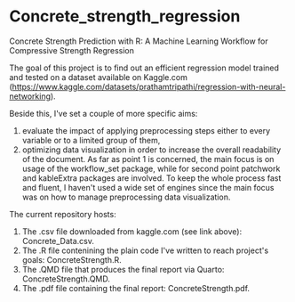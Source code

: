 # Concrete_strength_regression
Concrete Strength Prediction with R: A Machine Learning Workflow for Compressive Strength Regression

The goal of this project is to find out an efficient regression model trained and tested on a dataset available on Kaggle.com (https://www.kaggle.com/datasets/prathamtripathi/regression-with-neural-networking).

Beside this, I've set a couple of more specific aims:
1.  evaluate the impact of applying preprocessing steps either to every variable or to a limited group of them,
2.  optimizing data visualization in order to increase the overall readability of the document.
As far as point 1 is concerned, the main focus is on usage of the workflow_set package, while for second point patchwork and kableExtra packages are involved.
To keep the whole process fast and fluent, I haven't used a wide set of engines since the main focus was on how to manage preprocessing data visualization.

The current repository hosts:
1. The .csv file downloaded from kaggle.com (see link above): Concrete_Data.csv.
2. The .R file contenining the plain code I've written to reach project's goals: ConcreteStrength.R.
3. The .QMD file that produces the final report via Quarto: ConcreteStrength.QMD.
4. The .pdf file containing the final report: ConcreteStrength.pdf.
